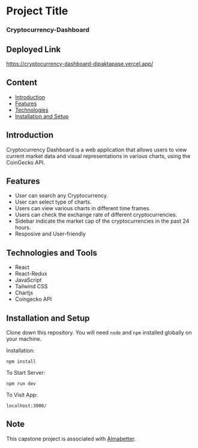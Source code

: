 # Project Title

### Cryptocurrency-Dashboard

## Deployed Link

https://cryptocurrency-dashboard-dipaktapase.vercel.app/

## Content

- [Introduction](#introduction)
- [Features](#features)
- [Technologies](#technologies-and-tools)
- [Installation and Setup](#installation-and-setup)


## Introduction 

Cryptocurrency Dashboard is a web application that allows users to view current market data and visual representations in various charts, using the CoinGecko API.

## Features

- User can search any Cryptocurrency.
- User can select type of charts.
- Users can view various charts in different time frames.
- Users can check the exchange rate of different cryptocurrencies.
- Sidebar indicate the market cap of the cryptocurrencies in the past 24 hours.
- Resposive and User-friendly


## Technologies and Tools

- React
- React-Redux
- JavaScript
- Tailwind CSS
- Chartjs
- Coingecko API

## Installation and Setup

Clone down this repository. You will need `node` and `npm` installed globally on your machine.

Installation:

`npm install`

To Start Server:

`npm run dev`

To Visit App:

`localhost:3000/`

## Note

<p> This capstone project is associated with <a href="https://www.almabetter.com">Almabetter</a>.</p>
